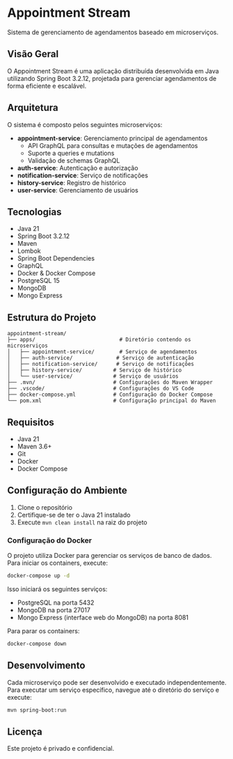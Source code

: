# Appointment Stream

Sistema de gerenciamento de agendamentos baseado em microserviços.

## Visão Geral

O Appointment Stream é uma aplicação distribuída desenvolvida em Java utilizando Spring Boot 3.2.12, projetada para gerenciar agendamentos de forma eficiente e escalável.

## Arquitetura

O sistema é composto pelos seguintes microserviços:

- **appointment-service**: Gerenciamento principal de agendamentos
  - API GraphQL para consultas e mutações de agendamentos
  - Suporte a queries e mutations
  - Validação de schemas GraphQL
- **auth-service**: Autenticação e autorização
- **notification-service**: Serviço de notificações
- **history-service**: Registro de histórico
- **user-service**: Gerenciamento de usuários

## Tecnologias

- Java 21
- Spring Boot 3.2.12
- Maven
- Lombok
- Spring Boot Dependencies
- GraphQL
- Docker & Docker Compose
- PostgreSQL 15
- MongoDB
- Mongo Express

## Estrutura do Projeto

```
appointment-stream/
├── apps/                           # Diretório contendo os microserviços
│   ├── appointment-service/        # Serviço de agendamentos
│   ├── auth-service/              # Serviço de autenticação
│   ├── notification-service/      # Serviço de notificações
│   ├── history-service/          # Serviço de histórico
│   └── user-service/             # Serviço de usuários
├── .mvn/                         # Configurações do Maven Wrapper
├── .vscode/                      # Configurações do VS Code
├── docker-compose.yml            # Configuração do Docker Compose
└── pom.xml                       # Configuração principal do Maven
```

## Requisitos

- Java 21
- Maven 3.6+
- Git
- Docker
- Docker Compose

## Configuração do Ambiente

1. Clone o repositório
2. Certifique-se de ter o Java 21 instalado
3. Execute `mvn clean install` na raiz do projeto

### Configuração do Docker

O projeto utiliza Docker para gerenciar os serviços de banco de dados. Para iniciar os containers, execute:

```bash
docker-compose up -d
```

Isso iniciará os seguintes serviços:
- PostgreSQL na porta 5432
- MongoDB na porta 27017
- Mongo Express (interface web do MongoDB) na porta 8081

Para parar os containers:
```bash
docker-compose down
```

## Desenvolvimento

Cada microserviço pode ser desenvolvido e executado independentemente. Para executar um serviço específico, navegue até o diretório do serviço e execute:

```bash
mvn spring-boot:run
```

## Licença

Este projeto é privado e confidencial.

